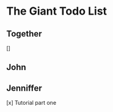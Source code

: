 <link rel="stylesheet" type="text/css" href="../testplan.css">

The Giant Todo List
===

Together
--

[]

John
-- 

Jenniffer
--
[x] Tutorial part one